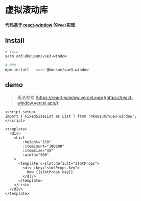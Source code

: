 # 虚拟滚动库

#### 代码基于 [react-window](https://github.com/bvaughn/react-window) 的`Vue3`实现

## Install

```bash
# Yarn
yarn add @kousum/vue3-window

# NPM
npm install --save @kousum/vue3-window
```

## demo
> 用法参考 [https://react-window.vercel.app/](https://react-window.vercel.app/)
```
<script setup>
import { FixedSizeList as List } from '@kousum/vue3-window';
</script>

<template>
  <div>
    <List
        :height="150"
        :itemCount="100000"
        :itemSize="35"
        :width="300"
    >
      <template v-slot:default="slotProps">
        <div :key="slotProps.key">
          Row {{slotProps.key}}
        </div>
      </template>
    </List>
  </div>
</template>
```
